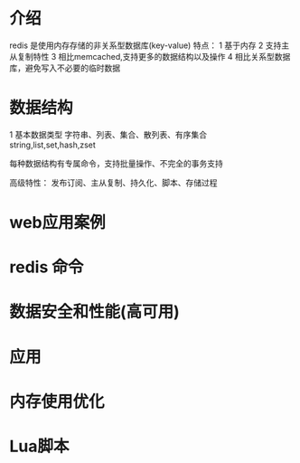 # 介绍
redis 是使用内存存储的非关系型数据库(key-value)
特点：
1 基于内存
2 支持主从复制特性
3 相比memcached,支持更多的数据结构以及操作
4 相比关系型数据库，避免写入不必要的临时数据


# 数据结构
1 基本数据类型
字符串、列表、集合、散列表、有序集合
string,list,set,hash,zset

每种数据结构有专属命令，支持批量操作、不完全的事务支持

高级特性：
发布订阅、主从复制、持久化、脚本、存储过程

# web应用案例


# redis 命令

# 数据安全和性能(高可用)

# 应用

# 内存使用优化

# Lua脚本

